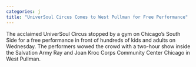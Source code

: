 ```yaml
---
categories: j
title: "UniverSoul Circus Comes to West Pullman for Free Performance"
---
```


The acclaimed UniverSoul Circus stopped by a gym on Chicago&#8217;s South Side for a free performance in front of hundreds of kids and adults on Wednesday. The performers wowed the crowd with a two-hour show inside the Salvation Army Ray and Joan Kroc Corps Community Center Chicago in West Pullman.